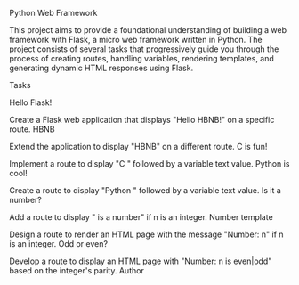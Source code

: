 Python Web Framework

This project aims to provide a foundational understanding of building a web framework with Flask, a micro web framework written in Python. The project consists of several tasks that progressively guide you through the process of creating routes, handling variables, rendering templates, and generating dynamic HTML responses using Flask.


Tasks

Hello Flask!

Create a Flask web application that displays "Hello HBNB!" on a specific route.
HBNB

Extend the application to display "HBNB" on a different route.
C is fun!

Implement a route to display "C " followed by a variable text value.
Python is cool!

Create a route to display "Python " followed by a variable text value.
Is it a number?

Add a route to display "<n> is a number" if n is an integer.
Number template

Design a route to render an HTML page with the message "Number: n" if n is an integer.
Odd or even?

Develop a route to display an HTML page with "Number: n is even|odd" based on the integer's parity.
Author




